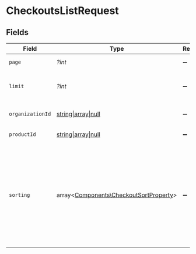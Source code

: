 # CheckoutsListRequest


## Fields

| Field                                                                                                                                                                   | Type                                                                                                                                                                    | Required                                                                                                                                                                | Description                                                                                                                                                             |
| ----------------------------------------------------------------------------------------------------------------------------------------------------------------------- | ----------------------------------------------------------------------------------------------------------------------------------------------------------------------- | ----------------------------------------------------------------------------------------------------------------------------------------------------------------------- | ----------------------------------------------------------------------------------------------------------------------------------------------------------------------- |
| `page`                                                                                                                                                                  | *?int*                                                                                                                                                                  | :heavy_minus_sign:                                                                                                                                                      | Page number, defaults to 1.                                                                                                                                             |
| `limit`                                                                                                                                                                 | *?int*                                                                                                                                                                  | :heavy_minus_sign:                                                                                                                                                      | Size of a page, defaults to 10. Maximum is 100.                                                                                                                         |
| `organizationId`                                                                                                                                                        | [string\|array\|null](../../Models/Operations/CheckoutsListQueryParamOrganizationIDFilter.md)                                                                           | :heavy_minus_sign:                                                                                                                                                      | Filter by organization ID.                                                                                                                                              |
| `productId`                                                                                                                                                             | [string\|array\|null](../../Models/Operations/CheckoutsListQueryParamProductIDFilter.md)                                                                                | :heavy_minus_sign:                                                                                                                                                      | Filter by product ID.                                                                                                                                                   |
| `sorting`                                                                                                                                                               | array<[Components\CheckoutSortProperty](../../Models/Components/CheckoutSortProperty.md)>                                                                               | :heavy_minus_sign:                                                                                                                                                      | Sorting criterion. Several criteria can be used simultaneously and will be applied in order. Add a minus sign `-` before the criteria name to sort by descending order. |